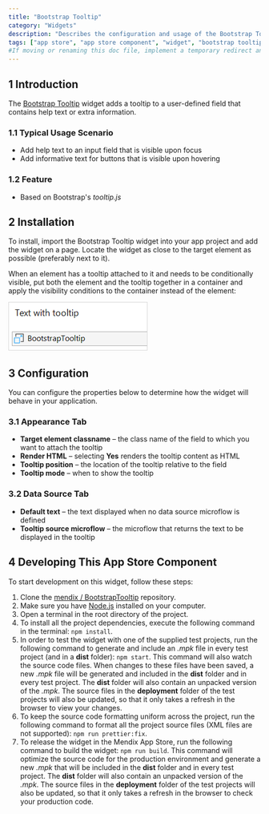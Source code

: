 ```yaml
---
title: "Bootstrap Tooltip"
category: "Widgets"
description: "Describes the configuration and usage of the Bootstrap Tooltip widget, which is available in the Mendix App Store."
tags: ["app store", "app store component", "widget", "bootstrap tooltip", "platform support"]
#If moving or renaming this doc file, implement a temporary redirect and let the respective team know they should update the URL in the product. See Mapping to Products for more details.
---
```


## 1 Introduction

The [Bootstrap Tooltip](https://appstore.home.mendix.com/link/app/1939/) widget adds a tooltip to a user-defined field that contains help text or extra information.

### 1.1 Typical Usage Scenario

* Add help text to an input field that is visible upon focus
* Add informative text for buttons that is visible upon hovering

### 1.2 Feature

* Based on Bootstrap's *tooltip.js*

## 2 Installation

To install, import the Bootstrap Tooltip widget into your app project and add the widget on a page. Locate the widget as close to the target element as possible (preferably next to it).     

When an element has a tooltip attached to it and needs to be conditionally visible, put both the element and the tooltip together in a container and apply the visibility conditions to the container instead of the element:

![](attachments/bootstrap-tooltip/tooltip.png)

## 3 Configuration

You can configure the properties below to determine how the widget will behave in your application.

### 3.1 Appearance Tab

* **Target element classname** – the class name of the field to which you want to attach the tooltip
* **Render HTML** – selecting **Yes** renders the tooltip content as HTML
* **Tooltip position** – the location of the tooltip relative to the field
* **Tooltip mode** – when to show the tooltip

### 3.2 Data Source Tab

* **Default text** – the text displayed when no data source microflow is defined
* **Tooltip source microflow** – the microflow that returns the text to be displayed in the tooltip

## 4 Developing This App Store Component

To start development on this widget, follow these steps:

1. Clone the [mendix / BootstrapTooltip](https://github.com/mendix/BootstrapTooltip) repository.
2. Make sure you have [Node.js](https://nodejs.org/en/) installed on your computer.
3. Open a terminal in the root directory of the project.
4. To install all the project dependencies, execute the following command in the terminal: `npm install`.
5. In order to test the widget with one of the supplied test projects, run the following command to generate and include an *.mpk* file in every test project (and in a **dist** folder): `npm start`. This command will also watch the source code files. When changes to these files have been saved, a new *.mpk* file will be generated and included in the **dist** folder and in every test project. The **dist** folder will also contain an unpacked version of the *.mpk*. The source files in the **deployment** folder of the test projects will also be updated, so that it only takes a refresh in the browser to view your changes.
6. To keep the source code formatting uniform across the project, run the following command to format all the project source files (XML files are not supported): `npm run prettier:fix`.
7. To release the widget in the Mendix App Store, run the following command to build the widget: `npm run build`. This command will optimize the source code for the production environment and generate a new *.mpk* that will be included in the **dist** folder and in every test project. The **dist** folder will also contain an unpacked version of the *.mpk*. The source files in the **deployment** folder of the test projects will also be updated, so that it only takes a refresh in the browser to check your production code.
